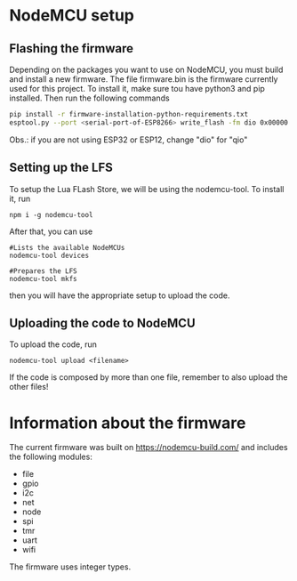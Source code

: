 # NodeMCU setup
## Flashing the firmware
Depending on the packages you want to use on NodeMCU, you must build and install a new firmware.
The file firmware.bin is the firmware currently used for this project.
To install it, make sure tou have python3 and pip installed. Then run the following commands

```bash
pip install -r firmware-installation-python-requirements.txt
esptool.py --port <serial-port-of-ESP8266> write_flash -fm dio 0x00000 firmware.bin
```

Obs.: if you are not using ESP32 or ESP12, change "dio" for "qio"

## Setting up the LFS
To setup the Lua FLash Store, we will be using the nodemcu-tool. To install it, run

```
npm i -g nodemcu-tool
```

After that, you can use 

```
#Lists the available NodeMCUs
nodemcu-tool devices

#Prepares the LFS
nodemcu-tool mkfs
```

then you will have the appropriate setup to upload the code.


## Uploading the code to NodeMCU
To upload the code, run

```
nodemcu-tool upload <filename>
```

If the code is composed by more than one file, remember to also upload the other files!

# Information about the firmware
The current firmware was built on https://nodemcu-build.com/ and includes the following modules:
- file 
- gpio 
- i2c 
- net 
- node 
- spi 
- tmr 
- uart 
- wifi

The firmware uses integer types.